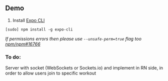 ## Demo

1. Install [Expo CLI](https://docs.expo.io/versions/latest/workflow/expo-cli/)

```
[sudo] npm install -g expo-cli
```

*If permissions errors then please use `--unsafe-perm=true` flag too [npm/npm#16766](https://github.com/npm/npm/issues/16766)*

###  To do:

Server with socket (WebSockets or Sockets.io) and implement in RN side, in order to allow users join to specific workout

